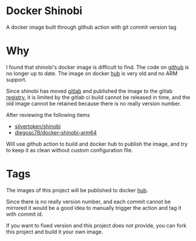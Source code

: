 # Docker Shinobi

A docker image built through github action with git commit version tag

# Why

I found that shinobi's docker image is difficult to find. 
The code on [github](https://github.com/ShinobiCCTV/Shinobi) is no longer up to date.
The image on docker [hub](https://hub.docker.com/r/shinobisystems/shinobi) is very old and no ARM support. 

Since shinobi has moved [gitlab](https://gitlab.com/Shinobi-Systems/Shinobi) and published the image to the gitlab [registry](https://gitlab.com/Shinobi-Systems/Shinobi/container_registry), 
it is limited by the gitlab ci build cannot be released in time, and the old image cannot be retained because there is no really version number.

After reviewing the following items

- [silvertoken/shinobi](https://github.com/silvertoken/shinobi)
- [diegosc78/docker-shinobi-arm64](https://github.com/diegosc78/docker-shinobi-arm64)

Will use github action to build and docker hub to publish the image,
and try to keep it as clean without custom configuration file.

# Tags

The images of this project will be published to docker [hub](https://hub.docker.com/r/xiaoyao9184/shinobi).

Since there is no really version number, and each commit cannot be mirrored
it would be a good idea to manually trigger the action and tag it with commit id.

If you want to fixed version and this project does not provide,
you can fork this project and build it your own image.
